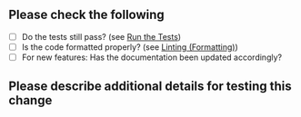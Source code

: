 <!--
Thanks for contributing to Cuttle! 🎉
-->

## Please check the following

- [ ] Do the tests still pass? (see [Run the Tests](https://github.com/cuttle-cards/cuttle#run-the-tests))
- [ ] Is the code formatted properly? (see [Linting (Formatting)](https://github.com/cuttle-cards/cuttle#linting-formatting))
- [ ] For new features: Has the documentation been updated accordingly?

## Please describe additional details for testing this change


